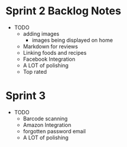 # Sprint 2 Backlog Notes

- TODO
    - adding images
        - images being displayed on home
    - Markdown for reviews
    - Linking foods and recipes
    - Facebook Integration
    - A LOT of polishing
    - Top rated

# Sprint 3

- TODO
    - Barcode scanning
    - Amazon Integration
    - forgotten password email
    - A LOT of polishing

